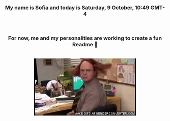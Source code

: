


<div align="center">
<h3 >My name is Sofia and today is Saturday, 9 October, 10:49 GMT-4</h3><br>
<h3 >For now, me and my personalities are working to create a fun Readme 👋
</h3><br>
<img src='img/dwight.gif' alt='working...'/>
</div>
